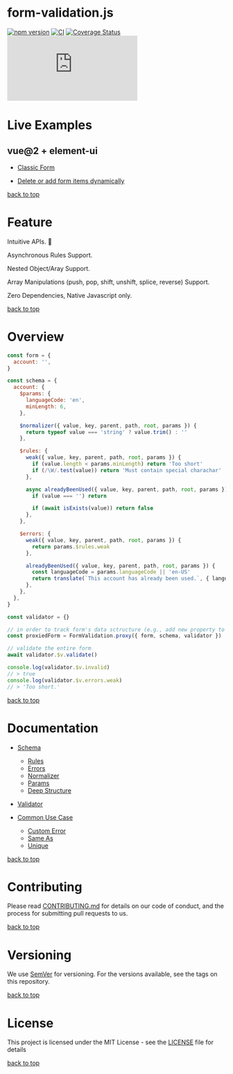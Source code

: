 # form-validation.js

[![npm version](https://badge.fury.io/js/form-validation.js.svg)](https://badge.fury.io/js/form-validation.js)
[![CI](https://github.com/iendeavor/form-validation.js/workflows/CI/badge.svg)](https://github.com/iendeavor/form-validation.js/actions)
[![Coverage Status](https://coveralls.io/repos/github/iendeavor/form-validation.js/badge.svg?branch=develop)](https://coveralls.io/github/iendeavor/form-validation.js?branch=develop)
[![gzip](https://badgen.net/bundlephobia/minzip/form-validation.js)](https://bundlephobia.com/result?p=form-validation.js)

# Live Examples

## vue@2 + element-ui

- [Classic Form](https://codesandbox.io/s/form-validationjs-x-element-ui-2boj7)

- [Delete or add form items dynamically](https://codesandbox.io/s/delete-or-add-form-items-dynamically-kxfp0)

[back to top](#)

# Feature

Intuitive APIs. 🎯

Asynchronous Rules Support.

Nested Object/Aray Support.

Array Manipulations (push, pop, shift, unshift, splice, reverse) Support.

Zero Dependencies, Native Javascript only.

[back to top](#)

# Overview

```javascript
const form = {
  account: '',
}

const schema = {
  account: {
    $params: {
      languageCode: 'en',
      minLength: 6,
    },

    $normalizer({ value, key, parent, path, root, params }) {
      return typeof value === 'string' ? value.trim() : ''
    },

    $rules: {
      weak({ value, key, parent, path, root, params }) {
        if (value.length < params.minLength) return 'Too short'
        if (/\W/.test(value)) return 'Must contain special charachar'
      },

      async alreadyBeenUsed({ value, key, parent, path, root, params }) {
        if (value === '') return

        if (await isExists(value)) return false
      },
    },

    $errors: {
      weak({ value, key, parent, path, root, params }) {
        return params.$rules.weak
      },

      alreadyBeenUsed({ value, key, parent, path, root, params }) {
        const languageCode = params.languageCode || 'en-US'
        return translate(`This account has already been used.`, { languageCode })
      },
    },
  },
}

const validator = {}

// in order to track form's data sctructure (e.g., add new property to object, or push new element to array), you should always update your fields from the proxiedForm instead of the original form
const proxiedForm = FormValidation.proxy({ form, schema, validator })

// validate the entire form
await validator.$v.validate()

console.log(validator.$v.invalid)
// > true
console.log(validator.$v.errors.weak)
// > 'Too short.'
```

[back to top](#)

# Documentation

- [Schema](/docs/schema.md)

  - [Rules](/docs/schema.md#rules)
  - [Errors](/docs/schema.md#errors)
  - [Normalizer](/docs/schema.md#normalizer)
  - [Params](/docs/schema.md#params)
  - [Deep Structure](/docs/schema.md#deep-structure)

- [Validator](/docs/validator.md)

- [Common Use Case](/docs/common-use-case.md)
  - [Custom Error](/docs/common-use-case.md#custom-error)
  - [Same As](/docs/common-use-case.md#same-as)
  - [Unique](/docs/common-use-case.md#unique)

[back to top](#)

# Contributing

Please read [CONTRIBUTING.md](/CONTRIBUTING.md) for details on our code of conduct, and the process for submitting pull
requests to us.

[back to top](#)

# Versioning

We use [SemVer](https://semver.org/) for versioning. For the versions available, see the tags on this repository.

[back to top](#)

# License

This project is licensed under the MIT License - see the [LICENSE](/LICENSE) file for details

[back to top](#)
